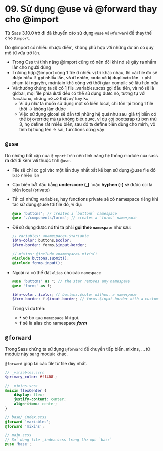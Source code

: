# 09. Sử dụng @use và @forward thay cho @import

Từ Sass 3.10.0 trở đi đã khuyến cáo sử dụng `@use` và `@forward` để thay thế cho `@import`.

Do @import có nhiều nhược điểm, không phù hợp với những dự án có quy mô từ vừa trở lên.

-   Trong Css thì tính năng @import cũng có nên đôi khi nó sẽ gây ra nhầm lẫn cho người dùng
-   Trường hợp @import cùng 1 file ở nhiều vị trí khác nhau, thì cái file đó sẽ được hiểu là gọi nhiều lần, và dĩ nhiên, code sẽ bị duplicate lên -> phí phạm tài nguyên, maintain khó cộng với thời gian compile sẽ lâu hơn nữa
-   Và thường chúng ta sẽ có 1 file \_variables.scss gọi đầu tiên, và nó sẽ là global, mọi file phía dưới đều có thể sử dụng được nó, tương tự với functions, nhưng nó có thật sự hay ko
    -   Ví dụ như ta muốn sử dụng một số biến local, chỉ tồn tại trong 1 file thôi -> không làm được
    -   Việc sử dụng global sẽ dẫn tới những hệ quả như sau: giá trị biến có thể bị override mà ta không biết được, ví dụ gọi bootstrap từ bên thứ 3, họ define rất nhiều biến, sau đó ta define biến dùng cho mình, vô tình bị trùng tên -> sai, functions cũng vậy

## `@use`

Do những bất cập của `@import` trên nên tính năng hệ thống module của sass ra đời đi kèm với thuộc tính `@use`.

-   File sẽ chỉ dc gọi vào một lần duy nhất bất kể bạn sử dụng @use file đó bao nhiêu lần

-   Các biến bắt đầu bằng **underscore (\_)** hoặc **hyphen (-)** sẽ được coi là biến local (private)

-   Tất cả những variables, hay functions private sẽ có namespace riêng khi tao sử dụng @use tới file đó, ví dụ:

    ```scss
    @use 'buttons'; // creates a `buttons` namespace
    @use './components/forms'; // creates a `forms` namespace
    ```

-   Để sử dụng được nó thì ta phải **gọi theo `namespace`** như sau:

    ```scss
    // variables: <namespace>.$variable
    $btn-color: buttons.$color;
    $form-border: forms.$input-border;

    // mixins: @include <namespace>.mixin()
    @include buttons.submit();
    @include forms.input();
    ```

-   Ngoài ra có thể đặt `alias` cho các `namespace`

    ```scss
    @use 'buttons' as *; // the star removes any namespace
    @use 'forms' as f;

    $btn-color: $color; // buttons.$color without a namespace
    $form-border: f.$input-border; // forms.$input-border with a custom namespace
    ```

    Trong ví dụ trên:

    -   **`*`** sẽ bỏ qua `namespace` khi gọi.
    -   **`f`** sẽ là alias cho namespace _**form**_

## `@forward`

Trong Sass chúng ta sử dụng `@forward` để chuyển tiếp biến, mixins, ... từ module này sang module khác.

`@forward` giúp tải các file từ file duy nhất.

```scss
// _variables.scss
$primary_color: #ff4081;
```

```scss
// _mixins.scss
@mixin flexCenter {
    display: flex;
    justify-content: center;
    align-items: center;
}
```

```scss
// base/_index.scss
@forward 'variables';
@forward 'mixins';
```

```scss
// main.scss
// Sử dụng file _index.scss trong thư mục `base`
@use 'base';
```
